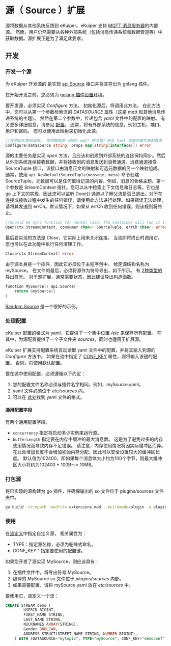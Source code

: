 # 源（ Source ）扩展 

源将数据从其他系统反馈到 eKuiper。eKuiper 支持  [MQTT 消息服务器](../../../rules/sources/builtin/mqtt.md)的内置源。 然而，用户仍然需要从各种外部系统（包括消息传递系统和数据管道等）中获取数据。源扩展正是为了满足此要求。

## 开发

### 开发一个源

为 eKuiper 开发源的 是实现 [api.Source](https://github.com/lf-edge/ekuiper/blob/master/pkg/api/stream.go) 接口并将其导出为 golang 插件。

在开始开发之前，您必须为 [golang 插件设置环境](../overview.md#插件开发环境设置)。

要开发源，必须实现 _Configure_ 方法。 初始化源后，将调用此方法。 在此方法中，您可以从第一个参数检索流的 _DATASOURCE_ 属性（这是 mqtt 和其他消息传递系统的主题）。 然后在第二个参数中，传递包含 _yaml_ 文件中的配置的映射。 有关更多详细信息，请参见 [配置](#处理配置)。 通常，将有外部系统的信息，例如主机、端口、用户和密码。 您可以使用此映射来初始化此源。

```go
//在初始化期间调用。 使用数据源（例如，mqtt 的主题）和从 Yaml 读取的属性来配置源 
Configure(datasource string, props map[string]interface{}) error
```

源的主要任务是实现 _open_ 方法，且应该和创建到外部系统的连接保持同步。然后从外部系统连续接收数据，并将接收到的消息发送到消费通道。消费通道接受 SourceTuple 接口，该接口由消息正文的映射和可选元数据的另一个映射组成。通常，使用 `api.NewDefaultSourceTuple(message, meta)` 命令创建 SourceTuple。元数据可以是任何值得记录的内容。例如，消息的合格主题。第一个参数是 StreamContext 指针。您可以从中检索上下文信息和日志等。它也是 go 上下文的实现，因此您可以监听 Done() 通道以了解父流是否已退出。对于在连接或接收过程中发生的任何错误，请使用此方法进行处理。如果错误无法处理，请将其发送到 errCh。默认情况下，如果从 errCh 收到任何错误，则该规则将终止。

```go
//Should be sync function for normal case. The container will run it in go func
Open(ctx StreamContext, consumer chan<- SourceTuple, errCh chan<- error)
```

最后要实现的方法是 _Close_，它实际上用来关闭连接。 当流即将终止时调用它。 您也可以在此功能中执行任何清理工作。

```go
Close(ctx StreamContext) error
```

由于源本身是一个插件，因此它必须位于主程序包中。 给定源结构名称为 mySource。 在文件的最后，必须将源作为符号导出，如下所示。 有 [2种类型的导出符号](../overview.md#插件开发)。 对于源扩展，通常需要状态，因此建议导出构造函数。

```go
function MySource() api.Source{
    return &mySource{}
}
```

[Random Source](https://github.com/lf-edge/ekuiper/blob/master/extensions/sources/random/random.go)  是一个很好的示例。

### 处理配置

eKuiper 配置的格式为 yaml，它提供了一个集中位置  _/etc_  来保存所有配置。 在其中，为源配置提供了一个子文件夹  _sources_，同时也适用于扩展源。

eKuiper 扩展支持配置系统自动读取 yaml 文件中的配置，并将其输入到源的 _Configure_ 方法中。 如果在流中指定了 [CONF_KEY](../../../sqls/streams.md#语言定义)  属性，则将输入该键的配置。 否则，将使用默认配置。

要在源中使用配置，必须遵循以下约定：
 1. 您的配置文件名称必须与插件名字相同，例如，mySource.yaml。
  2. yaml 文件必须位于 _etc/sources_ 内。
  3. 可以在 [此处](../../../rules/sources/builtin/mqtt.md)找到 yaml 文件的格式。

#### 通用配置字段

有两个通用配置字段。

* `concurrency` 指定将启动多少实例来运行源。
* `bufferLength` 指定要在内存中缓冲的最大消息数。 这是为了避免过多的内存使用情况而导致内存不足错误。 请注意，内存使用情况将因实际缓冲区而异。 在此处增加长度不会增加初始内存分配，因此可以安全设置较大的缓冲区长度。 默认值为102400，即如果每个消息体大小约为100个字节，则最大缓冲区大小将约为102400 * 100B〜= 10MB。

### 打包源
将已实现的源构建为 go 插件，并确保输出的 so 文件位于 plugins/sources 文件夹中。

```bash
go build -trimpath -modfile extensions.mod --buildmode=plugin -o plugins/sources/MySource.so extensions/sources/my_source.go
```

### 使用

在[流定义](../../../sqls/streams.md#语言定义)中指定自定义源， 相关属性为：

- TYPE：指定源名称，必须为驼峰式命名。
- CONF_KEY：指定要使用的配置键。

如果您开发了源实现 MySource，则应该具有：
1. 在插件文件中，将导出符号 MySource。
2. 编译的 MySource.so 文件位于 _plugins/sources_ 内部。
3. 如果需要配置，请将 mySource.yaml 放在 _etc/sources_ 中。

要使用它，请定义一个流：
```sql
CREATE STREAM demo (
		USERID BIGINT,
		FIRST_NAME STRING,
		LAST_NAME STRING,
		NICKNAMES ARRAY(STRING),
		Gender BOOLEAN,
		ADDRESS STRUCT(STREET_NAME STRING, NUMBER BIGINT),
	) WITH (DATASOURCE="mytopic", TYPE="mySource", CONF_KEY="democonf");
```